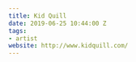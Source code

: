 ```yaml
---
title: Kid Quill
date: 2019-06-25 10:44:00 Z
tags:
- artist
website: http://www.kidquill.com/
---
```


